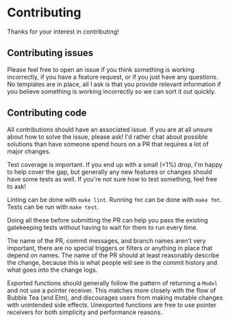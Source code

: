 # Contributing

Thanks for your interest in contributing!

## Contributing issues

Please feel free to open an issue if you think something is working incorrectly,
if you have a feature request, or if you just have any questions.  No templates
are in place, all I ask is that you provide relevant information if you believe
something is working incorrectly so we can sort it out quickly.

## Contributing code

All contributions should have an associated issue.  If you are at all unsure
about how to solve the issue, please ask!  I'd rather chat about possible
solutions than have someone spend hours on a PR that requires a lot of major
changes.

Test coverage is important.  If you end up with a small (<1%) drop, I'm happy to
help cover the gap, but generally any new features or changes should have some
tests as well.  If you're not sure how to test something, feel free to ask!

Linting can be done with `make lint`.  Running `fmt` can be done with `make fmt`.
Tests can be run with `make test`.

Doing all these before submitting the PR can help you pass the existing
gatekeeping tests without having to wait for them to run every time.

The name of the PR, commit messages, and branch names aren't very important,
there are no special triggers or filters or anything in place that depend on names.
The name of the PR should at least reasonably describe the change, because this
is what people will see in the commit history and what goes into the change logs.

Exported functions should generally follow the pattern of returning a `Model`
and not use a pointer receiver.  This matches more closely with the flow of Bubble
Tea (and Elm), and discourages users from making mutable changes with unintended
side effects.  Unexported functions are free to use pointer receivers for both
simplicity and performance reasons.
